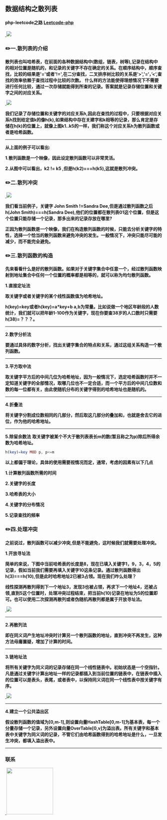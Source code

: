 ## 数据结构之散列表
#### php-leetcode之路 [Leetcode-php](https://github.com/wuqinqiang/leetcode-php)
<a href="https://github.com/wuqinqiang/">
​    <img src="https://github.com/wuqinqiang/Lettcode-php/blob/master/images/哈希.jpg">
</a> 

### :pencil2:一.散列表的介绍
**散列表也叫哈希表，在前面的各种数据结构中(数组，链表，树等),记录在结构中的相对位置是随机的，和记录的关键字不存在确定的关系。在顺序结构中，顺序查找，比较的结果是'='或者'!=',在二分查找，二叉排序树比较的关系是'>','=‘，’<‘,查找的效率依赖于查找过程中比较的次数。**
**什么样的方法能使得理想情况下不需要进行任何比较，通过一次存储就能得到所查的记录。答案就是记录存储位置和关键字之间的对应关系。**

<a href="https://github.com/wuqinqiang/">
​    <img src="https://github.com/wuqinqiang/Lettcode-php/blob/master/images/散列表2.jpg">
</a> 

**我们记录了存储位置和关键字的对应关系h,因此在查找的过程中，只要根据对应关系h找到给定值k的像h(k),如果结构中存在关建字和k相等的记录，那么肯定是存储在h(k)的位置上，就像上图k1..k5的一样，我们称这个对应关系h为散列函数或者是哈希函数。**
****
**从上面的例子可以看出:**

**1.散列函数是一个映像，因此设定散列函数可以非常灵活。**

**2.从图中可以看出，k2 != k5 ,但是h(k2)===h(k5),这就是散列冲突。**

### :pencil2:二.散列冲突

<a href="https://github.com/wuqinqiang/">
​    <img src="https://github.com/wuqinqiang/Lettcode-php/blob/master/images/散列冲突.jpg">
</a> 

**我们看当前例子，关键字 John Smith !=Sandra Dee,但是通过散列函数之后h(John Smith)===h(Sandra Dee),他们的位置都在散列表01这个位置，但是这个位置只能存储一个记录，那多出来的记录存放在哪里?**

**正因为散列函数是一个映像，我们在构造散列函数的时候，只能去分析关键字的特性，选择一个恰当的散列函数来避免冲突的发生。一般情况下，冲突只能尽可能的减少，而不能完全避免。**

### :pencil2:三.散列函数的构造
**先来看看什么是好的散列函数。如果对于关键字集合中任意一个，经过散列函数映射到地址集合中任何一个位置的概率都是相等的，就可以称为均匀散列函数。**

**1.直接定址法**

**取关键字或者关键字的某个线性函数值为哈希地址。**

**h(key)=key或者h(key)=a*key+b   a,b为常量。比如说做一个地区年龄段的人数统计，我们就可以把年龄1-100作为关键字，现在你要查38岁的人口数时只需要h(38)=？？？。**
****

**2.数字分析法**

**要通过具体的数字分析，找出关键字集合的特点和关系，通过这组关系构造一个散列函数。**
****
**3.平方取中法**

**取关键字平方后的中间几位为哈希地址，因为一般情况下，选定哈希函数时并不一定知道关键字的全部情况，取哪几位也不一定合适，而一个平方后的中间几位数和数的每一位都有关，由此使随机分布的关键字得到的哈希地址也是随机的。**
****
**4.折叠法**

**将关键字分割成位数相同的几部分，然后取这几部分的叠加和，也就是舍去它的进位，作为他的哈希地址。**
****
**5.除留余数法**
**取关键字被某个不大于散列表表长m的数(暂且称之为p)除后所得余数为哈希地址。**
```php
h(key)=key MOD p, p<=m
```
**以上都偏于理论，具体的使用需要视情况而定，通常，考虑的因素有以下几点**

**1.计算散列函数所需的时间**
  
**2.关键字的长度**
  
**3.哈希表的大小**
  
**4.关键字的分布情况**
  
 **5.记录查找的频率**
 
 ### :pencil2:四.处理冲突
 **之前说过，散列函数可以减少冲突,但是不能避免，这时候我们就需要处理冲突。**
 
 **1.开放寻址法**
 
 **简单的来说，下图中当前哈希表的长度是8，现在已填入关键字1，9，3，4，5的记录，假如当前我们需要再填入关键字10这条记录。通过散列函数得出h(3)===h(10),但是此时哈希地址2已被3占领。现在我们咋么处理？**
 
 **线性探测再散列得到下一个地址3，发现3也被占领，再求下一个地址4，还被占领,直到5这个位置时，处理冲突过程结束，把当前h(10)记录在地址为5的位置即可。也可以使用二次探测再散列或者伪随机再散列都是属于开放寻址法。**
 
 <a href="https://github.com/wuqinqiang/">
 ​    <img src="https://github.com/wuqinqiang/Lettcode-php/blob/master/images/线性探测.jpeg">
 </a> 
 
****

**2.再散列法**

**即在同义词产生地址冲突时计算另一个散列函数的地址，直到冲突不再发生，这种方法毋庸置疑，增加了计算的时间。**
****
**3.链地址法**

**将所有关键字为同义词的记录存储在同一个线性链表中。初始状态是一个空指针。凡是通过关键字计算出地址一样的记录都插入到当前位置的链表中，在链表中插入的位置可以是表头，表尾，或者表中，以保持同义词在同一个线性表中按关键字有序。**

<a href="https://github.com/wuqinqiang/">
 ​    <img src="https://github.com/wuqinqiang/Lettcode-php/blob/master/images/链地址法.jpeg">
 </a> 
 
 ****
 
 **4.建立一个公共溢出区**
 
 **假设散列函数的值域为[0,m-1],则设置向量HashTable[0,m-1]为基本表，每一个分量存储一个记录，另外设置向量OverTable[0,v]为溢出表。所有关键字和基本表中关键字为同义词的记录，不管它们由哈希函数得到的哈希地址是什么，一旦发生冲突，都填入溢出表中。**
****
 ### 联系
 
 <a href="https://github.com/wuqinqiang/">
 ​    <img src="https://github.com/wuqinqiang/Lettcode-php/blob/master/qrcode_for_gh_c194f9d4cdb1_430.jpg" width="150px" height="150px">
 </a> 

    
    
    

